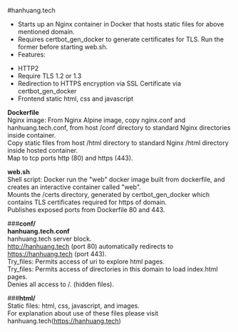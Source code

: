 #hanhuang.tech  
- Starts up an Nginx container in Docker that hosts static files for above mentioned domain.  
- Requires certbot_gen_docker to generate certificates for TLS. Run the former before starting web.sh.   
- Features:  
* HTTP2  
* Require TLS 1.2 or 1.3  
* Redirection to HTTPS encryption via SSL Certificate via certbot_gen_docker  
* Frontend static html, css and javascript
  
**Dockerfile**  
Nginx image: From Nginx Alpine image, copy nginx.conf and hanhuang.tech.conf, from host /conf directory to standard Nginx directories inside container.  
Copy static files from host /html directory to standard Nginx /html directory inside hosted container.   
Map to tcp ports http (80) and https (443).  
  
**web.sh**  
Shell script: Docker run the "web" docker image built from dockerfile, and creates an interactive container called "web".  
Mounts the /certs directory, generated by certbot_gen_docker which contains TLS certificates required for https of domain.    
Publishes exposed ports from Dockerfile 80 and 443.  
  
###**conf/**  
**hanhuang.tech.conf**  
hanhuang.tech server block.  
http://hanhuang.tech (port 80) automatically redirects to https://hanhuang.tech (port 443).  
Try_files: Permits access of uri to explore html pages.  
Try_files: Permits access of directories in this domain to load index.html pages.  
Denies all access to /. (hidden files).  
  
###**html/**  
Static files: html, css, javascript, and images.  
For explanation about use of these files please visit hanhuang.tech(https://hanhuang.tech)
